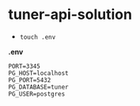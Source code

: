 # tuner-api-solution

- `touch .env`

**.env**

```
PORT=3345
PG_HOST=localhost
PG_PORT=5432
PG_DATABASE=tuner
PG_USER=postgres
```
